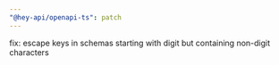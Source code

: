 ```yaml
---
"@hey-api/openapi-ts": patch
---
```


fix: escape keys in schemas starting with digit but containing non-digit characters

